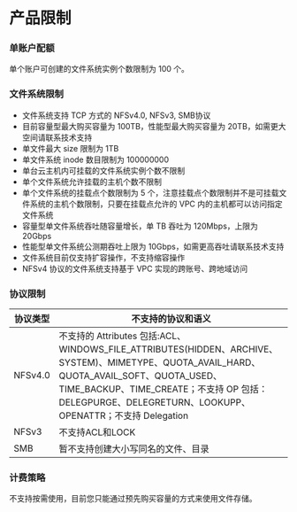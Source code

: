 

# 产品限制

### 单账户配额
单个账户可创建的文件系统实例个数限制为 100 个。

### 文件系统限制
  * 文件系统支持 TCP 方式的 NFSv4.0, NFSv3, SMB协议
  * 目前容量型最大购买容量为 100TB，性能型最大购买容量为 20TB，如需更大空间请联系技术支持
  * 单文件最大 size 限制为 1TB
  * 单文件系统 inode 数目限制为 100000000
  * 单台云主机内可挂载的文件系统实例个数不限制
  * 单个文件系统允许挂载的主机个数不限制
  * 单个文件系统的挂载点个数限制为 5 个，注意挂载点个数限制并不是可挂载文件系统的主机个数限制，只要在挂载点允许的 VPC 内的主机都可以访问指定文件系统
  * 容量型单文件系统吞吐随容量增长，单 TB 吞吐为 120Mbps，上限为 20Gbps
  * 性能型单文件系统公测期吞吐上限为 10Gbps，如需更高吞吐请联系技术支持
  * 文件系统目前仅支持扩容操作，不支持缩容操作
  * NFSv4 协议的文件系统支持基于 VPC 实现的跨账号、跨地域访问

### 协议限制
|协议类型      |不支持的协议和语义 |
|------------ |------------ |
|NFSv4.0	   |不支持的 Attributes 包括:ACL、WINDOWS\_FILE\_ATTRIBUTES(HIDDEN、ARCHIVE、SYSTEM)、MIMETYPE、QUOTA\_AVAIL\_HARD、 QUOTA\_AVAIL\_SOFT、QUOTA\_USED、TIME\_BACKUP、TIME\_CREATE；不支持 OP 包括：DELEGPURGE、DELEGRETURN、LOOKUPP、OPENATTR；不支持 Delegation|
|NFSv3	   |不支持ACL和LOCK|
|SMB	     |暂不支持创建大小写同名的文件、目录|

### 计费策略
不支持按需使用，目前您只能通过预先购买容量的方式来使用文件存储。
